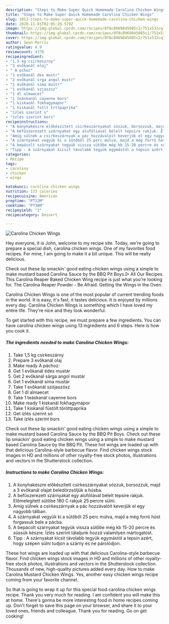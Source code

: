 ```yaml
---
description: "Steps to Make Super Quick Homemade Carolina Chicken Wings"
title: "Steps to Make Super Quick Homemade Carolina Chicken Wings"
slug: 1013-steps-to-make-super-quick-homemade-carolina-chicken-wings
date: 2020-11-01T02:05:28.579Z
image: https://img-global.cpcdn.com/recipes/0f8c8969845085c2/751x532cq70/carolina-chicken-wings-recept-foto.jpg
thumbnail: https://img-global.cpcdn.com/recipes/0f8c8969845085c2/751x532cq70/carolina-chicken-wings-recept-foto.jpg
cover: https://img-global.cpcdn.com/recipes/0f8c8969845085c2/751x532cq70/carolina-chicken-wings-recept-foto.jpg
author: Sean Morris
ratingvalue: 4.9
reviewcount: 4370
recipeingredient:
- "1,5 kg csirkeszrny"
- "3 evőkanál olaj"
- " A pchoz"
- "1 evőkanál des mustr"
- "2 evőkanál srga angol mustr"
- "1 evőkanál sima mustr"
- "1 evőkanál szjaszsz"
- "1 dl almaecet"
- "1 teáskanál cayenne bors"
- "1 kiskanál fokhagymapor"
- "1 kiskanál fstlt trttpaprika"
- "ízlés szerint s"
- "ízlés szerint bors"
recipeinstructions:
- "A konyhakészre előkészített csirkeszárnyakat sózzuk, borsozzuk, majd a 3 evőkanál olajat beledörzsöljük a húsba."
- "A befűszerezett szárnyakat egy alufóliával bélelt tepsire rakjuk. Előmelegített sütőbe 180 C rakjuk 25 percre sülni."
- "Amíg sülnek a csirkeszárnyak a pác hozzávalóit keverjük el egy nagyobb tálban."
- "A szárnyakat vegyük ki a sütőből 25 perc múlva, majd a még forró húst forgassuk bele a pácba."
- "A bepácolt szárnyakat tegyük vissza sütőbe még kb 15-20 percre és süssük készre. Ízlés szerint tálaljunk hozzá valamilyen mártogatóst."
- "Tipp : A szárnyakat kicsit távolabb tegyük egymástól a tepsin azért, hogy szépen sülni tudjon a szárny és ne párolódjon."
categories:
- Recipe
tags:
- carolina
- chicken
- wings

katakunci: carolina chicken wings 
nutrition: 173 calories
recipecuisine: American
preptime: "PT12M"
cooktime: "PT38M"
recipeyield: "2"
recipecategory: Dessert

---
```



![Carolina Chicken Wings](https://img-global.cpcdn.com/recipes/0f8c8969845085c2/751x532cq70/carolina-chicken-wings-recept-foto.jpg)

Hey everyone, it is John, welcome to my recipe site. Today, we're going to prepare a special dish, carolina chicken wings. One of my favorites food recipes. For mine, I am going to make it a bit unique. This will be really delicious.

Check out these lip smackin&#39; good eating chicken wings using a simple to make mustard based Carolina Sauce by the BBQ Pit Boys.▷ All Our Recipes. This Carolina Reaper Baked Chicken Wing recipe is just what you&#39;re looking for. The Carolina Reaper Powder - Be Afraid. Getting the Wings in the Oven.

Carolina Chicken Wings is one of the most popular of current trending foods in the world. It is easy, it's fast, it tastes delicious. It is enjoyed by millions every day. Carolina Chicken Wings is something which I have loved my entire life. They're nice and they look wonderful.


To get started with this recipe, we must prepare a few ingredients. You can have carolina chicken wings using 13 ingredients and 6 steps. Here is how you cook it.

<!--inarticleads1-->

##### The ingredients needed to make Carolina Chicken Wings:

1. Take 1,5 kg csirkeszárny
1. Prepare 3 evőkanál olaj
1. Make ready  A páchoz:
1. Get 1 evőkanál édes mustár
1. Get 2 evőkanál sárga angol mustár
1. Get 1 evőkanál sima mustár
1. Take 1 evőkanál szójaszósz
1. Get 1 dl almaecet
1. Take 1 teáskanál cayenne bors
1. Make ready 1 kiskanál fokhagymapor
1. Take 1 kiskanál füstölt töröttpaprika
1. Get ízlés szerint só
1. Take ízlés szerint bors


Check out these lip smackin&#39; good eating chicken wings using a simple to make mustard based Carolina Sauce by the BBQ Pit Boys. Check out these lip smackin&#39; good eating chicken wings using a simple to make mustard based Carolina Sauce by the BBQ Pit. These hot wings are loaded up with that delicious Carolina-style barbecue flavor. Find chicken wings stock images in HD and millions of other royalty-free stock photos, illustrations and vectors in the Shutterstock collection. 

<!--inarticleads2-->

##### Instructions to make Carolina Chicken Wings:

1. A konyhakészre előkészített csirkeszárnyakat sózzuk, borsozzuk, majd a 3 evőkanál olajat beledörzsöljük a húsba.
1. A befűszerezett szárnyakat egy alufóliával bélelt tepsire rakjuk. Előmelegített sütőbe 180 C rakjuk 25 percre sülni.
1. Amíg sülnek a csirkeszárnyak a pác hozzávalóit keverjük el egy nagyobb tálban.
1. A szárnyakat vegyük ki a sütőből 25 perc múlva, majd a még forró húst forgassuk bele a pácba.
1. A bepácolt szárnyakat tegyük vissza sütőbe még kb 15-20 percre és süssük készre. Ízlés szerint tálaljunk hozzá valamilyen mártogatóst.
1. Tipp : A szárnyakat kicsit távolabb tegyük egymástól a tepsin azért, hogy szépen sülni tudjon a szárny és ne párolódjon.


These hot wings are loaded up with that delicious Carolina-style barbecue flavor. Find chicken wings stock images in HD and millions of other royalty-free stock photos, illustrations and vectors in the Shutterstock collection. Thousands of new, high-quality pictures added every day. How to make Carolina Mustard Chicken Wings. Yes, another easy chicken wings recipe coming from your favorite channel. 

So that is going to wrap it up for this special food carolina chicken wings recipe. Thank you very much for reading. I am confident you will make this at home. There's gonna be more interesting food in home recipes coming up. Don't forget to save this page on your browser, and share it to your loved ones, friends and colleague. Thank you for reading. Go on get cooking!
